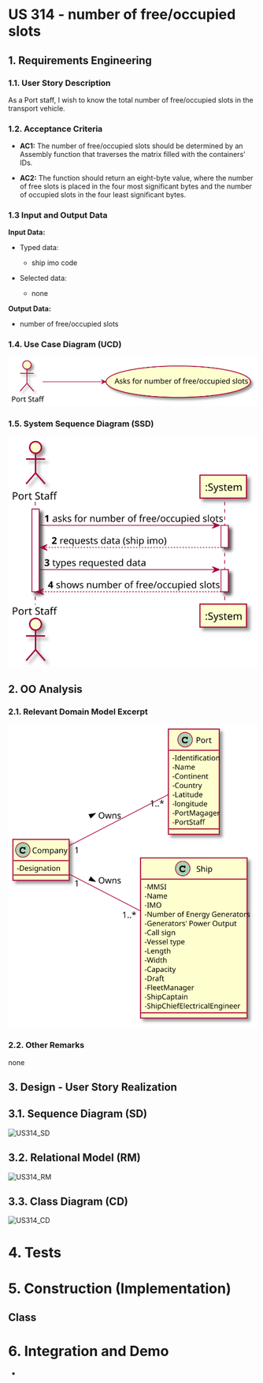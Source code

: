 # US 314 - number of free/occupied slots

## 1. Requirements Engineering


### 1.1. User Story Description


As a Port staff, I wish to know the total number of free/occupied slots in the transport vehicle.


### 1.2. Acceptance Criteria

* **AC1:** The number of free/occupied slots should be determined by an Assembly function that traverses the matrix filled with the containers’ IDs.

* **AC2:** The function should return an eight-byte value, where the number of free slots is placed in the four most significant bytes and the number of occupied slots in the four least significant bytes.

### 1.3 Input and Output Data


**Input Data:**

* Typed data:
	* ship imo code

* Selected data:
    * none

**Output Data:**

* number of free/occupied slots

### 1.4. Use Case Diagram (UCD)

![US314_UCD](US314_UCD.svg)

### 1.5. System Sequence Diagram (SSD)

![US314_SSD](US314_SSD.svg)

## 2. OO Analysis

### 2.1. Relevant Domain Model Excerpt 

![US314_MD](US314_MD.svg)

### 2.2. Other Remarks

none

## 3. Design - User Story Realization 

## 3.1. Sequence Diagram (SD)

![US314_SD](US314_SD.svg)

## 3.2. Relational Model (RM)

![US314_RM](US314_RM.svg)

## 3.3. Class Diagram (CD)

![US314_CD](US314_CD.svg)

# 4. Tests 

    

# 5. Construction (Implementation)

## Class 

# 6. Integration and Demo 

* 